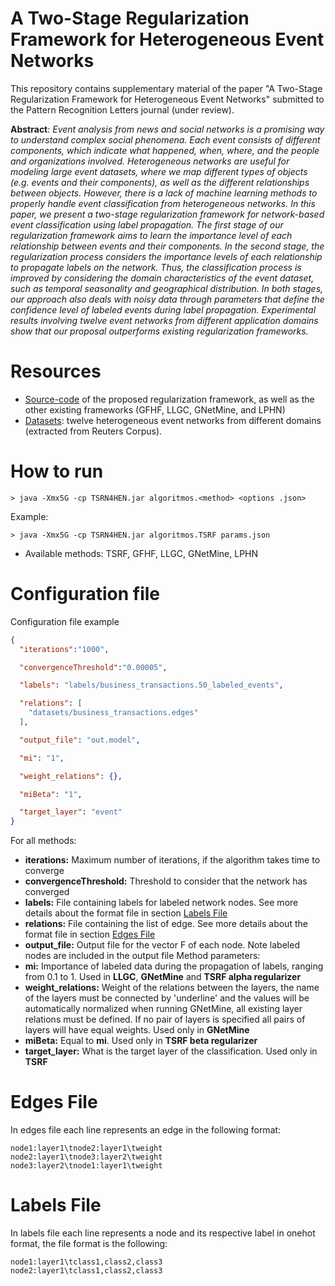 # A Two-Stage Regularization Framework for Heterogeneous Event Networks

This repository contains supplementary material of the paper "A Two-Stage Regularization Framework for Heterogeneous Event Networks" submitted to the  Pattern Recognition Letters journal (under review).

**Abstract**: *Event analysis from news and social networks is a promising way to understand complex social phenomena. Each event consists of different components, which indicate what happened, when, where, and the people and organizations involved. Heterogeneous networks are useful for modeling large event datasets, where we map different types of objects (e.g. events and their components), as well as the different relationships between objects. However, there is a lack of machine learning methods to properly handle event classification from heterogeneous networks. In this paper, we present a two-stage regularization framework for network-based event classification using label propagation. The first stage of our regularization framework aims to learn the importance level of each relationship between events and their components. In the second stage, the regularization process considers the importance levels of each relationship to propagate labels on the network. Thus, the classification process is improved by considering the domain characteristics of the event dataset, such as temporal seasonality and geographical distribution. In both stages, our approach also deals with noisy data through parameters that define the confidence level of labeled events during label propagation. Experimental results involving twelve event networks from different application domains show that our proposal outperforms existing regularization frameworks.*

# Resources

- [Source-code](src/) of the proposed regularization framework, as well as the other existing frameworks (GFHF, LLGC, GNetMine, and LPHN)
- [Datasets](datasets/): twelve heterogeneous event networks from different domains (extracted from Reuters Corpus).


# How to run

	> java -Xmx5G -cp TSRN4HEN.jar algoritmos.<method> <options .json>

Example:

	> java -Xmx5G -cp TSRN4HEN.jar algoritmos.TSRF params.json

- Available methods: TSRF, GFHF, LLGC, GNetMine, LPHN

# Configuration file
Configuration file example
```json
{
  "iterations":"1000",

  "convergenceThreshold":"0.00005",

  "labels": "labels/business_transactions.50_labeled_events",

  "relations": [
    "datasets/business_transactions.edges"
  ],

  "output_file": "out.model",

  "mi": "1",

  "weight_relations": {},

  "miBeta": "1",

  "target_layer": "event"
}
```
For all methods:
- **iterations:** Maximum number of iterations, if the algorithm takes time to converge
- **convergenceThreshold:** Threshold to consider that the network has converged
- **labels:** File containing labels for labeled network nodes. See more details about the format file in section [Labels File](#labels-file)
- **relations:** File containing the list of edge. See more details about the format file in section [Edges File](#edges-file)
- **output_file:** Output file for the vector F of each node. Note labeled nodes are included in the output file
Method parameters:
- **mi:** Importance of labeled data during the propagation of labels, ranging from 0.1 to 1. Used in **LLGC**, **GNetMine** and **TSRF alpha regularizer**
- **weight_relations:** Weight of the relations between the layers, the name of the layers must be connected by 'underline' and the values will be automatically normalized when running GNetMine, all existing layer relations must be defined. If no pair of layers is specified all pairs of layers will have equal weights. Used only in **GNetMine**
- **miBeta:** Equal to **mi**. Used only in **TSRF beta regularizer**
- **target_layer:** What is the target layer of the classification. Used only in **TSRF**

# Edges File
In edges file each line represents an edge in the following format:
```tsv
node1:layer1\tnode2:layer1\tweight
node2:layer1\tnode3:layer2\tweight
node3:layer2\tnode1:layer1\tweight
```
# Labels File
In labels file each line represents a node and its respective label in onehot format, the file format is the following:
```tsv
node1:layer1\tclass1,class2,class3
node2:layer1\tclass1,class2,class3
```
